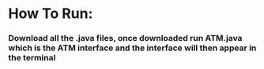 # How To Run:
### Download all the .java files, once downloaded run ATM.java which is the ATM interface and the interface will then appear in the terminal
